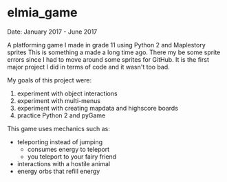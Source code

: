 # elmia_game
Date: January 2017 - June 2017

A platforming game I made in grade 11 using Python 2 and Maplestory sprites
This is something a made a long time ago. There my be some sprite errors since I had to move around some sprites for GitHub.
It is the first major project I did in terms of code and it wasn't too bad. 

My goals of this project were:
  1. experiment with object interactions
  2. experiment with multi-menus
  3. experiment with creating mapdata and highscore boards
  3. practice Python 2 and pyGame

This game uses mechanics such as:
  - teleporting instead of jumping
    - consumes energy to teleport
    - you teleport to your fairy friend
  - interactions with a hostile animal 
  - energy orbs that refill energy
